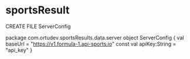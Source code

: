 # sportsResult

CREATE FILE ServerConfig

package com.ortudev.sportsResults.data.server
object ServerConfig {
    val baseUrl = "https://v1.formula-1.api-sports.io"
    const val apiKey:String = "api_key"
}